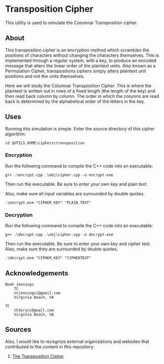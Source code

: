 # Transposition Cipher
This utility is used to simulate the Columnar Transposition cipher. 

## About
This transposition cipher is an encryption method which scrambles the positions of characters without changing the characters themselves. This is implemented through a regular system, with a key, to produce an encoded message that alters the linear order of the plaintext units. Also known as a Permutation Cipher, transpositions ciphers simply alters plaintext unit positions and not the units themselves. 

Here we will study the Columnar Transposition Cipher. This is where the plaintext is written out in rows of a fixed length (the length of the key) and then read back column by column. The order in which the columns are read back is determined by the alphabetical order of the letters in the key. 

## Uses

Running this simulation is simple. Enter the source directory of this cipher algorithm: 

```
cd $UTILS_HOME\ciphers\transposition
```

### Encryption
Run the following command to compile the C++ code into an executable:

```
g++ .\encrypt.cpp .\obj\cipher.cpp -o encrypt.exe
```

Then run the executable. Be sure to enter your own key and plain text. 

Also, make sure all input variables are surrounded by double quotes.

```
.\encrypt.exe "CIPHER_KEY" "PLAIN_TEXT"
```

### Decryption
Run the following command to compile the C++ code into an executable:

```
g++ .\decrypt.cpp .\obj\cipher.cpp -o decrypt.exe
```

Then run the executable. Be sure to enter your own key and cipher text. Also, make sure they are surrounded by double quotes.

```
.\decrypt.exe "CIPHER_KEY" "CIPHERTEXT"
```

## Acknowledgements

    Noah Jennings 
        TC 
        ntjennings1@gmail.com
        Virginia Beach, VA
        
    TC 
        th3orycc@gmail.com
        Virginia Beach, VA

## Sources

Also, I would like to recognize external organizations and websites that contributed to the content in this repository:

1. [The Transposition Cipher](https://en.wikipedia.org/wiki/Transposition_cipher)